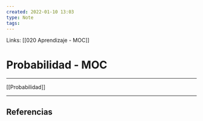 ```yaml
---
created: 2022-01-10 13:03
type: Note
tags:
---
```


Links: [[020 Aprendizaje - MOC]]

# Probabilidad - MOC
---

[[Probabilidad]]

---

## Referencias